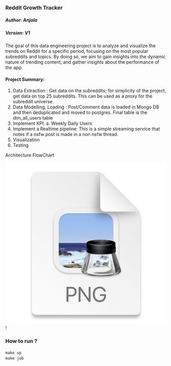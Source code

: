 ### Reddit Growth Tracker

##### Author: Anjala
##### Version: V1


The goal of this data engineering project is to analyze and visualize the trends on Reddit for a specific period, focusing on the most popular subreddits and topics. By doing so, we aim to gain insights into the dynamic nature of trending content, and gather insights about the performance of the app

#### Project Summary:

1. Data Extraction : Get data on the subreddits; for simplicity of the project, get data on top 25 subreddits. This can be used as a proxy for the subreddit universe.
2. Data Modelling, Loading : Post/Comment data is loaded in Mongo DB and then deduplicated and moved to postgres. Final table is the dim_all_users table
3. Implement KPI: 
   a. Weekly Daily Users
4. Implement a Realtime pipeline: This is a simple streaming service that notes if a nsfw post is made in a non nsfw thread. 
5. Visualization
6. Testing

Architecture FlowChart

![img_1.png](img_1.png)!

### How to run ?

``make up`` <br>
``make job``

